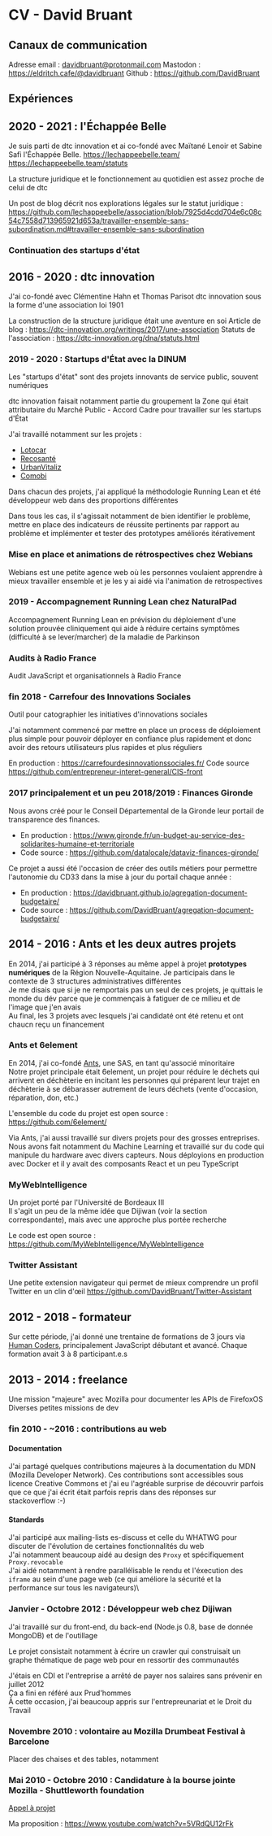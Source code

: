 # CV - David Bruant

<!--

Notes d'éditions :
- Je déteste le concept de CV, mais je le fais parce que c'est utile à certaines personnes parfois
- Je déteste profondément le concept de diplôme. J'ai décidé de renier mes diplômes. Je ne peux pas légalement me les enlever, mais je décide que :
1) je ne mentionne plus jamais mon niveau d'études (mais je peux mentionner mon expérience dans les études supérieures)
2) je ne les utilise pas pour obtenir des optimisations fiscales diverses (JEI, CIR, etc.)
- pas d'adresse
- pas de photo


-->

## Canaux de communication

Adresse email : davidbruant@protonmail.com
Mastodon : https://eldritch.cafe/@davidbruant
Github : https://github.com/DavidBruant


## Expériences


<!--
- freelance
    - Doc Mozilla
    - galérance
- coding goûter
    - réappropriation d'un principe créé chez /ut7
- échoué Google
- échoué Facebook
- refusé Twitter
- conférences
    - casacdia https://www.youtube.com/watch?v=7eNFQqMSxtU
    - GC.unmagic
    - scotlandjs https://www.youtube.com/watch?v=6h0nGXmy_ow
    - tedx https://www.youtube.com/watch?v=Z7O3GteMQ8Y
    - dotjs : https://www.youtube.com/watch?v=-VxKnex6fhw
    - bdx.io https://www.youtube.com/watch?v=bOI4IoAmncU
- filé vite fait un coup de main à Matti là-dessus : https://www.youtube.com/watch?v=V_v89gVxPac&list=PLhQ0uCLmau9E7LCbA4LD47z-fcJxAlr8U
- Rutabaga, pour me voir en débardeur : https://www.youtube.com/watch?v=vIV6MU4Yqek
- running lean
- agile
 -->

## 2020 - 2021 : l'Échappée Belle

Je suis parti de dtc innovation et ai co-fondé avec Maïtané Lenoir et Sabine Safi l'Échappée Belle.
https://lechappeebelle.team/
https://lechappeebelle.team/statuts

La structure juridique et le fonctionnement au quotidien est assez proche de celui de dtc

Un post de blog décrit nos explorations légales sur le statut juridique : https://github.com/lechappeebelle/association/blob/7925d4cdd704e6c08c54c7558d713965921d653a/travailler-ensemble-sans-subordination.md#travailler-ensemble-sans-subordination

### Continuation des startups d'état



## 2016 - 2020 : dtc innovation

J'ai co-fondé avec Clémentine Hahn et Thomas Parisot dtc innovation sous la forme d'une association loi 1901

La construction de la structure juridique était une aventure en soi
Article de blog : https://dtc-innovation.org/writings/2017/une-association
Statuts de l'association : https://dtc-innovation.org/dna/statuts.html  

### 2019 - 2020 : Startups d'État avec la DINUM

Les "startups d'état" sont des projets innovants de service public, souvent numériques

dtc innovation faisait notamment partie du groupement la Zone qui était attributaire du Marché Public - Accord Cadre pour travailler sur les startups d'État

J'ai travaillé notamment sur les projets : 
- [Lotocar](https://beta.gouv.fr/startups/lotocar.html)
- [Recosanté](https://beta.gouv.fr/startups/recosante.html)
- [UrbanVitaliz](https://github.com/betagouv/urbanvitaliz)
- [Comobi](https://beta.gouv.fr/startups/comobi.html)

Dans chacun des projets, j'ai appliqué la méthodologie Running Lean et été développeur web dans des proportions différentes

Dans tous les cas, il s'agissait notamment de bien identifier le problème, mettre en place des indicateurs de réussite pertinents par rapport au problème et implémenter et tester des prototypes améliorés itérativement



### Mise en place et animations de rétrospectives chez Webians

Webians est une petite agence web où les personnes voulaient apprendre à mieux travailler ensemble et je les y ai aidé via l'animation de retrospectives

### 2019 - Accompagnement Running Lean chez NaturalPad

Accompagnement Running Lean en prévision du déploiement d'une solution prouvée cliniquement qui aide à réduire certains symptômes (difficulté à se lever/marcher) de la maladie de Parkinson



### Audits à Radio France

Audit JavaScript et organisationnels à Radio France


### fin 2018 - Carrefour des Innovations Sociales

Outil pour catographier les initiatives d'innovations sociales

J'ai notamment commencé par mettre en place un process de déploiement plus simple pour pouvoir déployer en confiance plus rapidement et donc avoir des retours utilisateurs plus rapides et plus réguliers

En production : https://carrefourdesinnovationssociales.fr/
Code source https://github.com/entrepreneur-interet-general/CIS-front

### 2017 principalement et un peu 2018/2019 : Finances Gironde

Nous avons créé pour le Conseil Départemental de la Gironde leur portail de transparence des finances.
- En production : https://www.gironde.fr/un-budget-au-service-des-solidarites-humaine-et-territoriale
- Code source : https://github.com/datalocale/dataviz-finances-gironde/

Ce projet a aussi été l'occasion de créer des outils métiers pour permettre l'autonomie du CD33 dans la mise à jour du portail chaque année : 
- En production : https://davidbruant.github.io/agregation-document-budgetaire/
- Code source : https://github.com/DavidBruant/agregation-document-budgetaire/




## 2014 - 2016 : Ants et les deux autres projets

En 2014, j'ai participé à 3 réponses au même appel à projet **prototypes numériques** de la Région Nouvelle-Aquitaine. Je participais dans le contexte de 3 structures administratives différentes\
Je me disais que si je ne remportais pas un seul de ces projets, je quittais le monde du dév parce que je commençais à fatiguer de ce milieu et de l'image que j'en avais\
Au final, les 3 projets avec lesquels j'ai candidaté ont été retenu et ont chaucn reçu un financement

### Ants et 6element

En 2014, j'ai co-fondé [Ants](https://annuaire-entreprises.data.gouv.fr/entreprise/802500314), une SAS, en tant qu'associé minoritaire\
Notre projet principale était 6element, un projet pour réduire le déchets qui arrivent en déchèterie en incitant les personnes qui préparent leur trajet en déchèterie à se débarasser autrement de leurs déchets (vente d'occasion, réparation, don, etc.)

L'ensemble du code du projet est open source : https://github.com/6element/

Via Ants, j'ai aussi travaillé sur divers projets pour des grosses entreprises. Nous avons fait notamment du Machine Learning et travaillé sur du code qui manipule du hardware avec divers capteurs. Nous déployions en production avec Docker et il y avait des composants React et un peu TypeScript

### MyWebIntelligence

Un projet porté par l'Université de Bordeaux III\
Il s'agit un peu de la même idée que Dijiwan (voir la section correspondante), mais avec une approche plus portée recherche

Le code est open source : https://github.com/MyWebIntelligence/MyWebIntelligence


### Twitter Assistant

Une petite extension navigateur qui permet de mieux comprendre un profil Twitter en un clin d'œil
https://github.com/DavidBruant/Twitter-Assistant



## 2012 - 2018 - formateur

Sur cette période, j'ai donné une trentaine de formations de 3 jours via [Human Coders](https://www.humancoders.com/), principalement JavaScript débutant et avancé. Chaque formation avait 3 à 8 participant.e.s


## 2013 - 2014 : freelance

Une mission "majeure" avec Mozilla pour documenter les APIs de FirefoxOS\
Diverses petites missions de dev


### fin 2010 - ~2016 : contributions au web

#### Documentation

J'ai partagé quelques contributions majeures à la documentation du MDN (Mozilla Developer Network). Ces contributions sont accessibles sous licence Creative Commons et j'ai eu l'agréable surprise de découvrir parfois que ce que j'ai écrit était parfois repris dans des réponses sur stackoverflow :-)


#### Standards

J'ai participé aux mailing-lists es-discuss et celle du WHATWG pour discuter de l'évolution de certaines fonctionnalités du web\
J'ai notamment beaucoup aidé au design des `Proxy` et spécifiquement `Proxy.revocable`\
J'ai aidé notamment à rendre parallélisable le rendu et l'éxecution des `iframe` au sein d'une page web (ce qui améliore la sécurité et la performance sur tous les navigateurs)\


### Janvier - Octobre 2012 : Développeur web chez Dijiwan

J'ai travaillé sur du front-end, du back-end (Node.js 0.8, base de donnée MongoDB) et de l'outillage

Le projet consistait notamment à écrire un crawler qui construisait un graphe thématique de page web pour en ressortir des communautés

J'étais en CDI et l'entreprise a arrêté de payer nos salaires sans prévenir en juillet 2012\
Ça a fini en référé aux Prud'hommes\
À cette occasion, j'ai beaucoup appris sur l'entrepreunariat et le Droit du Travail 



### Novembre 2010 : volontaire au Mozilla Drumbeat Festival à Barcelone

Placer des chaises et des tables, notamment


### Mai 2010 - Octobre 2010 : Candidature à la bourse jointe Mozilla - Shuttleworth foundation

[Appel à projet](https://commonspace.wordpress.com/2010/05/07/mozshuttleworthfellowshi/)

Ma proposition : https://www.youtube.com/watch?v=5VRdQU12rFk
